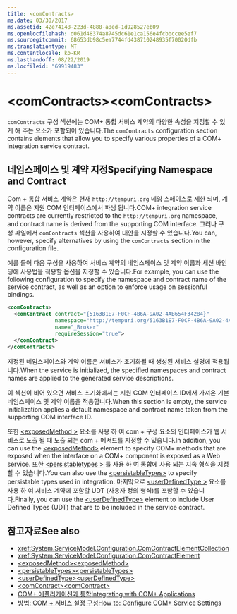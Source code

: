 ```yaml
---
title: <comContracts>
ms.date: 03/30/2017
ms.assetid: 42e74148-223d-4888-a8ed-1d928527eb09
ms.openlocfilehash: d061d48374a8745dc61e1ca156e4fcbbccee5ef7
ms.sourcegitcommit: 68653db98c5ea7744fd438710248935f70020dfb
ms.translationtype: MT
ms.contentlocale: ko-KR
ms.lasthandoff: 08/22/2019
ms.locfileid: "69919483"
---
```

# <a name="comcontracts"></a><span data-ttu-id="35c43-101">\<comContracts></span><span class="sxs-lookup"><span data-stu-id="35c43-101">\<comContracts></span></span>
<span data-ttu-id="35c43-102">`comContracts` 구성 섹션에는 COM+ 통합 서비스 계약의 다양한 속성을 지정할 수 있게 해 주는 요소가 포함되어 있습니다.</span><span class="sxs-lookup"><span data-stu-id="35c43-102">The `comContracts` configuration section contains elements that allow you to specify various properties of a COM+ integration service contract.</span></span>  
  
## <a name="specifying-namespace-and-contract"></a><span data-ttu-id="35c43-103">네임스페이스 및 계약 지정</span><span class="sxs-lookup"><span data-stu-id="35c43-103">Specifying Namespace and Contract</span></span>  
 <span data-ttu-id="35c43-104">Com + 통합 서비스 계약은 현재 `http://tempuri.org` 네임 스페이스로 제한 되며, 계약 이름은 지원 COM 인터페이스에서 파생 됩니다.</span><span class="sxs-lookup"><span data-stu-id="35c43-104">COM+ integration service contracts are currently restricted to the `http://tempuri.org` namespace, and contract name is derived from the supporting COM interface.</span></span> <span data-ttu-id="35c43-105">그러나 구성 파일에서 `comContracts` 섹션을 사용하여 대안을 지정할 수 있습니다.</span><span class="sxs-lookup"><span data-stu-id="35c43-105">You can, however, specify alternatives by using the `comContracts` section in the configuration file.</span></span>  
  
 <span data-ttu-id="35c43-106">예를 들어 다음 구성을 사용하여 서비스 계약의 네임스페이스 및 계약 이름과 세션 바인딩에 사용법을 적용할 옵션을 지정할 수 있습니다.</span><span class="sxs-lookup"><span data-stu-id="35c43-106">For example, you can use the following configuration to specify the namespace and contract name of the service contract, as well as an option to enforce usage on sessionful bindings.</span></span>  
  
```xml  
<comContracts>
  <comContract contract="{5163B1E7-F0CF-4B6A-9A02-4AB654F34284}"
               namespace="http://tempuri.org/5163B1E7-F0CF-4B6A-9A02-4AB654F34284"
               name="_Broker"
               requireSession="true">
  </comContract>
</comContracts>
```  
  
 <span data-ttu-id="35c43-107">지정된 네임스페이스와 계약 이름은 서비스가 초기화될 때 생성된 서비스 설명에 적용됩니다.</span><span class="sxs-lookup"><span data-stu-id="35c43-107">When the service is initialized, the specified namespaces and contract names are applied to the generated service descriptions.</span></span>  
  
 <span data-ttu-id="35c43-108">이 섹션이 비어 있으면 서비스 초기화에서는 지원 COM 인터페이스 ID에서 가져온 기본 네임스페이스 및 계약 이름을 적용합니다.</span><span class="sxs-lookup"><span data-stu-id="35c43-108">When this section is empty, the service initialization applies a default namespace and contract name taken from the supporting COM interface ID.</span></span>  
  
 <span data-ttu-id="35c43-109">또한 [ \<exposedMethod >](exposedmethod.md) 요소를 사용 하 여 com + 구성 요소의 인터페이스가 웹 서비스로 노출 될 때 노출 되는 com + 메서드를 지정할 수 있습니다.</span><span class="sxs-lookup"><span data-stu-id="35c43-109">In addition, you can use the [\<exposedMethod>](exposedmethod.md) element to specify COM+ methods that are exposed when the interface on a COM+ component is exposed as a Web service.</span></span> <span data-ttu-id="35c43-110">또한 [ \<persistabletypes >](persistabletypes.md) 를 사용 하 여 통합에 사용 되는 지속 형식을 지정할 수 있습니다.</span><span class="sxs-lookup"><span data-stu-id="35c43-110">You can also use the [\<persistableTypes>](persistabletypes.md) to specify persistable types used in integration.</span></span> <span data-ttu-id="35c43-111">마지막으로 [ \<userDefinedType >](userdefinedtype.md) 요소를 사용 하 여 서비스 계약에 포함할 UDT (사용자 정의 형식)를 포함할 수 있습니다.</span><span class="sxs-lookup"><span data-stu-id="35c43-111">Finally, you can use the [\<userDefinedType>](userdefinedtype.md) element to include User Defined Types (UDT) that are to be included in the service contract.</span></span>  
  
## <a name="see-also"></a><span data-ttu-id="35c43-112">참고자료</span><span class="sxs-lookup"><span data-stu-id="35c43-112">See also</span></span>

- <xref:System.ServiceModel.Configuration.ComContractElementCollection>
- <xref:System.ServiceModel.Configuration.ComContractElement>
- [<span data-ttu-id="35c43-113">\<exposedMethod></span><span class="sxs-lookup"><span data-stu-id="35c43-113">\<exposedMethod></span></span>](exposedmethod.md)
- [<span data-ttu-id="35c43-114">\<persistableTypes></span><span class="sxs-lookup"><span data-stu-id="35c43-114">\<persistableTypes></span></span>](persistabletypes.md)
- [<span data-ttu-id="35c43-115">\<userDefinedType></span><span class="sxs-lookup"><span data-stu-id="35c43-115">\<userDefinedType></span></span>](userdefinedtype.md)
- [<span data-ttu-id="35c43-116">\<comContract></span><span class="sxs-lookup"><span data-stu-id="35c43-116">\<comContract></span></span>](comcontract.md)
- [<span data-ttu-id="35c43-117">COM+ 애플리케이션과 통합</span><span class="sxs-lookup"><span data-stu-id="35c43-117">Integrating with COM+ Applications</span></span>](../../../wcf/feature-details/integrating-with-com-plus-applications.md)
- [<span data-ttu-id="35c43-118">방법: COM + 서비스 설정 구성</span><span class="sxs-lookup"><span data-stu-id="35c43-118">How to: Configure COM+ Service Settings</span></span>](../../../wcf/feature-details/how-to-configure-com-service-settings.md)
